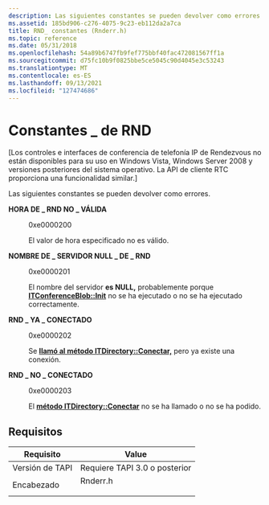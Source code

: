```yaml
---
description: Las siguientes constantes se pueden devolver como errores.
ms.assetid: 185bd906-c276-4075-9c23-eb112da2a7ca
title: RND_ constantes (Rnderr.h)
ms.topic: reference
ms.date: 05/31/2018
ms.openlocfilehash: 54a89b6747fb9fef775bbf40fac472081567ff1a
ms.sourcegitcommit: d75fc10b9f0825bbe5ce5045c90d4045e3c53243
ms.translationtype: MT
ms.contentlocale: es-ES
ms.lasthandoff: 09/13/2021
ms.locfileid: "127474686"
---
```

# <a name="rnd_-constants"></a>Constantes \_ de RND

\[Los controles e interfaces de conferencia de telefonía IP de Rendezvous no están disponibles para su uso en Windows Vista, Windows Server 2008 y versiones posteriores del sistema operativo. La API de cliente RTC proporciona una funcionalidad similar.\]

Las siguientes constantes se pueden devolver como errores.

<dl> <dt>

<span id="RND_INVALID_TIME"></span><span id="rnd_invalid_time"></span>**HORA DE \_ RND NO \_ VÁLIDA**
</dt> <dd> <dl> <dt>

 0xe0000200
</dt> <dt>



El valor de hora especificado no es válido.


</dt> </dl> </dd> <dt>

<span id="RND_NULL_SERVER_NAME"></span><span id="rnd_null_server_name"></span>**NOMBRE DE \_ SERVIDOR NULL \_ DE \_ RND**
</dt> <dd> <dl> <dt>

 0xe0000201
</dt> <dt>



El nombre del servidor **es NULL,** probablemente porque [**ITConferenceBlob::Init**](itconferenceblob-init.md) no se ha ejecutado o no se ha ejecutado correctamente.


</dt> </dl> </dd> <dt>

<span id="RND_ALREADY_CONNECTED"></span><span id="rnd_already_connected"></span>**RND \_ YA \_ CONECTADO**
</dt> <dd> <dl> <dt>

 0xe0000202
</dt> <dt>



Se [**llamó al método ITDirectory::Conectar,**](/windows/desktop/api/Rend/nf-rend-itdirectory-connect) pero ya existe una conexión.


</dt> </dl> </dd> <dt>

<span id="RND_NOT_CONNECTED"></span><span id="rnd_not_connected"></span>**RND \_ NO \_ CONECTADO**
</dt> <dd> <dl> <dt>

 0xe0000203
</dt> <dt>



El [**método ITDirectory::Conectar**](/windows/desktop/api/Rend/nf-rend-itdirectory-connect) no se ha llamado o no se ha podido.


</dt> </dl> </dd> </dl>

## <a name="requirements"></a>Requisitos



| Requisito | Value |
|-------------------------|-------------------------------------------------------------------------------------|
| Versión de TAPI<br/> | Requiere TAPI 3.0 o posterior<br/>                                               |
| Encabezado<br/>       | <dl> <dt>Rnderr.h</dt> </dl> |



 

 




